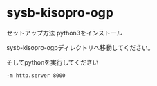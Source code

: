 # sysb-kisopro-ogp
セットアップ方法
python3をインストール

sysb-kisopro-ogpディレクトリへ移動してください。

そしてpythonを実行してください

```bash
-m http.server 8000
```